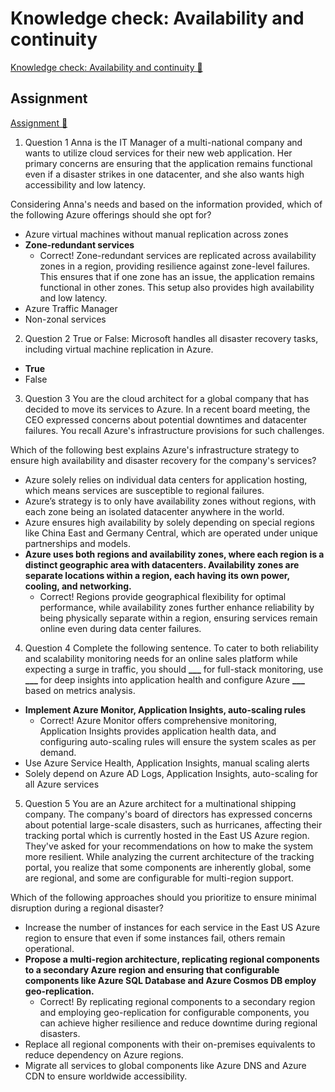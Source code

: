 # Knowledge check: Availability and continuity

[Knowledge check: Availability and continuity 🔗](https://www.coursera.org/learn/cybersecurity-management-and-compliance/assignment-submission/S7nCw/knowledge-check-availability-and-continuity)

## Assignment

[Assignment 🔗](https://www.coursera.org/learn/cybersecurity-management-and-compliance/assignment-submission/S7nCw/knowledge-check-availability-and-continuity/attempt)

1.  Question 1
    Anna is the IT Manager of a multi-national company and wants to utilize cloud services for their new web application. Her primary concerns are ensuring that the application remains functional even if a disaster strikes in one datacenter, and she also wants high accessibility and low latency.

Considering Anna's needs and based on the information provided, which of the following Azure offerings should she opt for?

- Azure virtual machines without manual replication across zones
- **Zone-redundant services**
  - Correct! Zone-redundant services are replicated across availability zones in a region, providing resilience against zone-level failures. This ensures that if one zone has an issue, the application remains functional in other zones. This setup also provides high availability and low latency.
- Azure Traffic Manager
- Non-zonal services

2. Question 2
   True or False: Microsoft handles all disaster recovery tasks, including virtual machine replication in Azure.

- **True**
- False

3. Question 3
   You are the cloud architect for a global company that has decided to move its services to Azure. In a recent board meeting, the CEO expressed concerns about potential downtimes and datacenter failures. You recall Azure's infrastructure provisions for such challenges.

Which of the following best explains Azure's infrastructure strategy to ensure high availability and disaster recovery for the company's services?

- Azure solely relies on individual data centers for application hosting, which means services are susceptible to regional failures.
- Azure’s strategy is to only have availability zones without regions, with each zone being an isolated datacenter anywhere in the world.
- Azure ensures high availability by solely depending on special regions like China East and Germany Central, which are operated under unique partnerships and models.
- **Azure uses both regions and availability zones, where each region is a distinct geographic area with datacenters. Availability zones are separate locations within a region, each having its own power, cooling, and networking.**
  - Correct! Regions provide geographical flexibility for optimal performance, while availability zones further enhance reliability by being physically separate within a region, ensuring services remain online even during data center failures.

4. Question 4
   Complete the following sentence. To cater to both reliability and scalability monitoring needs for an online sales platform while expecting a surge in traffic, you should **\_\_\_** for full-stack monitoring, use **\_\_\_** for deep insights into application health and configure Azure **\_\_\_** based on metrics analysis.

- **Implement Azure Monitor, Application Insights, auto-scaling rules**
  - Correct! Azure Monitor offers comprehensive monitoring, Application Insights provides application health data, and configuring auto-scaling rules will ensure the system scales as per demand.
- Use Azure Service Health, Application Insights, manual scaling alerts
- Solely depend on Azure AD Logs, Application Insights, auto-scaling for all Azure services

5. Question 5
   You are an Azure architect for a multinational shipping company. The company's board of directors has expressed concerns about potential large-scale disasters, such as hurricanes, affecting their tracking portal which is currently hosted in the East US Azure region. They've asked for your recommendations on how to make the system more resilient. While analyzing the current architecture of the tracking portal, you realize that some components are inherently global, some are regional, and some are configurable for multi-region support.

Which of the following approaches should you prioritize to ensure minimal disruption during a regional disaster?

- Increase the number of instances for each service in the East US Azure region to ensure that even if some instances fail, others remain operational.
- **Propose a multi-region architecture, replicating regional components to a secondary Azure region and ensuring that configurable components like Azure SQL Database and Azure Cosmos DB employ geo-replication.**
  - Correct! By replicating regional components to a secondary region and employing geo-replication for configurable components, you can achieve higher resilience and reduce downtime during regional disasters.
- Replace all regional components with their on-premises equivalents to reduce dependency on Azure regions.
- Migrate all services to global components like Azure DNS and Azure CDN to ensure worldwide accessibility.
